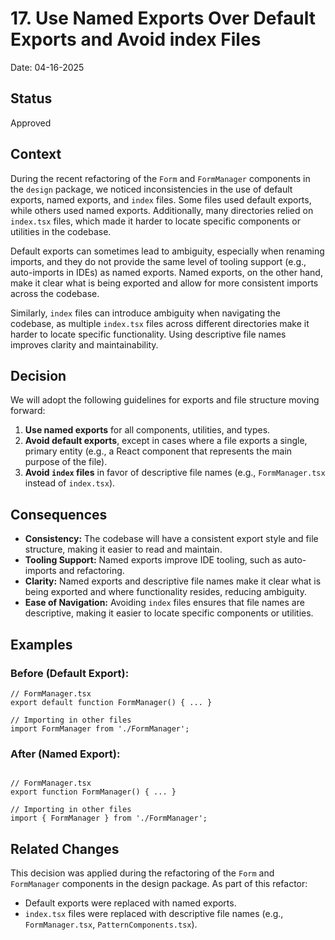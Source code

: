 # 17. Use Named Exports Over Default Exports and Avoid index Files

Date: 04-16-2025

## Status

Approved

## Context

During the recent refactoring of the `Form` and `FormManager` components in the `design` package, we noticed inconsistencies in the use of default exports, named exports, and `index` files. Some files used default exports, while others used named exports. Additionally, many directories relied on `index.tsx` files, which made it harder to locate specific components or utilities in the codebase.

Default exports can sometimes lead to ambiguity, especially when renaming imports, and they do not provide the same level of tooling support (e.g., auto-imports in IDEs) as named exports. Named exports, on the other hand, make it clear what is being exported and allow for more consistent imports across the codebase.

Similarly, `index` files can introduce ambiguity when navigating the codebase, as multiple `index.tsx` files across different directories make it harder to locate specific functionality. Using descriptive file names improves clarity and maintainability.

## Decision

We will adopt the following guidelines for exports and file structure moving forward:
1. **Use named exports** for all components, utilities, and types.
2. **Avoid default exports**, except in cases where a file exports a single, primary entity (e.g., a React component that represents the main purpose of the file).
3. **Avoid `index` files** in favor of descriptive file names (e.g., `FormManager.tsx` instead of `index.tsx`).

## Consequences

- **Consistency:** The codebase will have a consistent export style and file structure, making it easier to read and maintain.
- **Tooling Support:** Named exports improve IDE tooling, such as auto-imports and refactoring.
- **Clarity:** Named exports and descriptive file names make it clear what is being exported and where functionality resides, reducing ambiguity.
- **Ease of Navigation:** Avoiding `index` files ensures that file names are descriptive, making it easier to locate specific components or utilities.

## Examples

### Before (Default Export):

```tsx
// FormManager.tsx
export default function FormManager() { ... }

// Importing in other files
import FormManager from './FormManager';
```

### After (Named Export):
```tsx

// FormManager.tsx
export function FormManager() { ... }

// Importing in other files
import { FormManager } from './FormManager';
```

## Related Changes

This decision was applied during the refactoring of the `Form` and `FormManager` components in the design package. As part of this refactor:

- Default exports were replaced with named exports.
- `index.tsx` files were replaced with descriptive file names (e.g., `FormManager.tsx`, `PatternComponents.tsx`).
